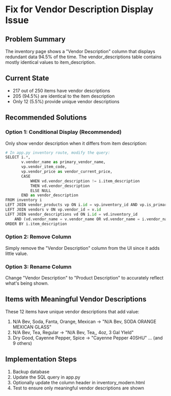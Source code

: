 # Fix for Vendor Description Display Issue

## Problem Summary
The inventory page shows a "Vendor Description" column that displays redundant data 94.5% of the time. The vendor_descriptions table contains mostly identical values to item_description.

## Current State
- 217 out of 250 items have vendor descriptions
- 205 (94.5%) are identical to the item description
- Only 12 (5.5%) provide unique vendor descriptions

## Recommended Solutions

### Option 1: Conditional Display (Recommended)
Only show vendor description when it differs from item description:

```python
# In app.py inventory route, modify the query:
SELECT i.*, 
       v.vendor_name as primary_vendor_name,
       vp.vendor_item_code,
       vp.vendor_price as vendor_current_price,
       CASE 
           WHEN vd.vendor_description != i.item_description 
           THEN vd.vendor_description 
           ELSE NULL 
       END as vendor_description
FROM inventory i 
LEFT JOIN vendor_products vp ON i.id = vp.inventory_id AND vp.is_primary = 1
LEFT JOIN vendors v ON vp.vendor_id = v.id
LEFT JOIN vendor_descriptions vd ON i.id = vd.inventory_id 
    AND (vd.vendor_name = v.vendor_name OR vd.vendor_name = i.vendor_name)
ORDER BY i.item_description
```

### Option 2: Remove Column
Simply remove the "Vendor Description" column from the UI since it adds little value.

### Option 3: Rename Column
Change "Vendor Description" to "Product Description" to accurately reflect what's being shown.

## Items with Meaningful Vendor Descriptions
These 12 items have unique vendor descriptions that add value:
1. N/A Bev, Soda, Fanta, Orange, Mexican → "N/A Bev, SODA ORANGE MEXICAN GLASS"
2. N/A Bev, Tea, Regular → "N/A Bev, Tea,, 4oz, 3 Gal YIeld"
3. Dry Good, Cayenne Pepper, Spice → "Cayenne Pepper 40SHU"
... (and 9 others)

## Implementation Steps
1. Backup database
2. Update the SQL query in app.py
3. Optionally update the column header in inventory_modern.html
4. Test to ensure only meaningful vendor descriptions are shown
